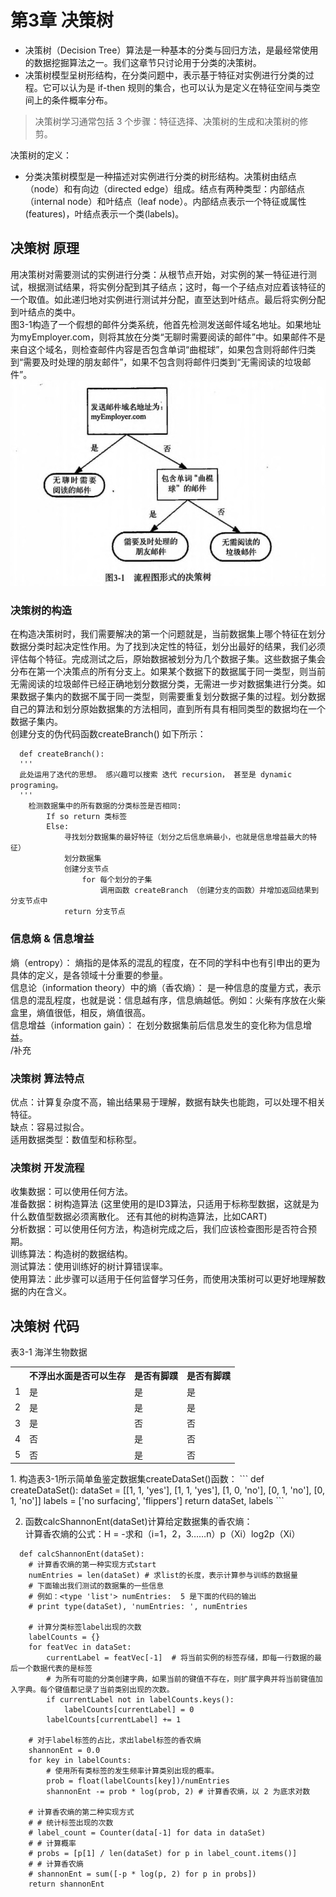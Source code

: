 # 第3章 决策树
* 决策树（Decision Tree）算法是一种基本的分类与回归方法，是最经常使用的数据挖掘算法之一。我们这章节只讨论用于分类的决策树。  
* 决策树模型呈树形结构，在分类问题中，表示基于特征对实例进行分类的过程。它可以认为是 if-then 规则的集合，也可以认为是定义在特征空间与类空间上的条件概率分布。  
> 决策树学习通常包括 3 个步骤：特征选择、决策树的生成和决策树的修剪。 

决策树的定义：    
* 分类决策树模型是一种描述对实例进行分类的树形结构。决策树由结点（node）和有向边（directed edge）组成。结点有两种类型：内部结点（internal node）和叶结点（leaf node）。内部结点表示一个特征或属性(features)，叶结点表示一个类(labels)。  

## 决策树 原理
用决策树对需要测试的实例进行分类：从根节点开始，对实例的某一特征进行测试，根据测试结果，将实例分配到其子结点；这时，每一个子结点对应着该特征的一个取值。如此递归地对实例进行测试并分配，直至达到叶结点。最后将实例分配到叶结点的类中。  
图3-1构造了一个假想的邮件分类系统，他首先检测发送邮件域名地址。如果地址为myEmployer.com，则将其放在分类“无聊时需要阅读的邮件”中。如果邮件不是来自这个域名，则检查邮件内容是否包含单词“曲棍球”，如果包含则将邮件归类到“需要及时处理的朋友邮件”，如果不包含则将邮件归类到“无需阅读的垃圾邮件”。
![邮件分类系统](https://raw.githubusercontent.com/apachecn/AiLearning/master/img/ml/3.DecisionTree/%E5%86%B3%E7%AD%96%E6%A0%91-%E6%B5%81%E7%A8%8B%E5%9B%BE.jpg "邮件分类系统")
### 决策树的构造
在构造决策树时，我们需要解决的第一个问题就是，当前数据集上哪个特征在划分数据分类时起决定性作用。为了找到决定性的特征，划分出最好的结果，我们必须评估每个特征。完成测试之后，原始数据被划分为几个数据子集。这些数据子集会分布在第一个决策点的所有分支上。如果某个数据下的数据属于同一类型，则当前无需阅读的垃圾邮件已经正确地划分数据分类，无需进一步对数据集进行分类。如果数据子集内的数据不属于同一类型，则需要重复划分数据子集的过程。划分数据自己的算法和划分原始数据集的方法相同，直到所有具有相同类型的数据均在一个数据子集内。  
创建分支的伪代码函数createBranch() 如下所示：
```
  def createBranch():
  '''
  此处运用了迭代的思想。 感兴趣可以搜索 迭代 recursion， 甚至是 dynamic programing。
  '''
    检测数据集中的所有数据的分类标签是否相同:
        If so return 类标签
        Else:
            寻找划分数据集的最好特征（划分之后信息熵最小，也就是信息增益最大的特征）
            划分数据集
            创建分支节点
                for 每个划分的子集
                    调用函数 createBranch （创建分支的函数）并增加返回结果到分支节点中
            return 分支节点
```
### 信息熵 & 信息增益
熵（entropy）： 熵指的是体系的混乱的程度，在不同的学科中也有引申出的更为具体的定义，是各领域十分重要的参量。  
信息论（information theory）中的熵（香农熵）： 是一种信息的度量方式，表示信息的混乱程度，也就是说：信息越有序，信息熵越低。例如：火柴有序放在火柴盒里，熵值很低，相反，熵值很高。  
信息增益（information gain）： 在划分数据集前后信息发生的变化称为信息增益。  
/补充
### 决策树 算法特点
优点：计算复杂度不高，输出结果易于理解，数据有缺失也能跑，可以处理不相关特征。  
缺点：容易过拟合。  
适用数据类型：数值型和标称型。  
### 决策树 开发流程
收集数据：可以使用任何方法。  
准备数据：树构造算法 (这里使用的是ID3算法，只适用于标称型数据，这就是为什么数值型数据必须离散化。 还有其他的树构造算法，比如CART)  
分析数据：可以使用任何方法，构造树完成之后，我们应该检查图形是否符合预期。  
训练算法：构造树的数据结构。  
测试算法：使用训练好的树计算错误率。  
使用算法：此步骤可以适用于任何监督学习任务，而使用决策树可以更好地理解数据的内在含义。  


## 决策树 代码
表3-1 海洋生物数据  
<table>
  <tr>
    <th></th>
    <th>不浮出水面是否可以生存</th>
    <th>是否有脚蹼</th>
    <th>是否有脚蹼</th>
  </tr>
  <tr>
    <td>1</td>
    <td>是</td>
    <td>是</td>
    <td>是</td>
  </tr>
  <tr>
    <td>2</td>
    <td>是</td>
    <td>是</td>
    <td>是</td>
  </tr>
  <tr>
    <td>3</td>
    <td>是</td>
    <td>否</td>
    <td>否</td>
  </tr>
  <tr>
    <td>4</td>
    <td>否</td>
    <td>是</td>
    <td>否</td>
  </tr>
  <tr>
    <td>5</td>
    <td>否</td>
    <td>是</td>
    <td>否</td>
  </tr>
</table>
1. 构造表3-1所示简单鱼鉴定数据集createDataSet()函数：
```
  def createDataSet():
    dataSet = [[1, 1, 'yes'],
               [1, 1, 'yes'],
               [1, 0, 'no'],
               [0, 1, 'no'],
               [0, 1, 'no']]
    labels = ['no surfacing', 'flippers']
    return dataSet, labels
```

2. 函数calcShannonEnt(dataSet)计算给定数据集的香农熵：  
计算香农熵的公式：H = -求和（i=1，2，3……n）p（Xi）log2p（Xi）
```
  def calcShannonEnt(dataSet):
    # 计算香农熵的第一种实现方式start
    numEntries = len(dataSet) # 求list的长度，表示计算参与训练的数据量
    # 下面输出我们测试的数据集的一些信息
    # 例如：<type 'list'> numEntries:  5 是下面的代码的输出
    # print type(dataSet), 'numEntries: ', numEntries

    # 计算分类标签label出现的次数
    labelCounts = {}
    for featVec in dataSet:
        currentLabel = featVec[-1]  # 将当前实例的标签存储，即每一行数据的最后一个数据代表的是标签
        # 为所有可能的分类创建字典，如果当前的键值不存在，则扩展字典并将当前键值加入字典。每个键值都记录了当前类别出现的次数。
        if currentLabel not in labelCounts.keys():
            labelCounts[currentLabel] = 0
        labelCounts[currentLabel] += 1

    # 对于label标签的占比，求出label标签的香农熵
    shannonEnt = 0.0
    for key in labelCounts:
        # 使用所有类标签的发生频率计算类别出现的概率。
        prob = float(labelCounts[key])/numEntries
        shannonEnt -= prob * log(prob, 2) # 计算香农熵，以 2 为底求对数

    # 计算香农熵的第二种实现方式
    # # 统计标签出现的次数
    # label_count = Counter(data[-1] for data in dataSet)
    # # 计算概率
    # probs = [p[1] / len(dataSet) for p in label_count.items()]
    # # 计算香农熵
    # shannonEnt = sum([-p * log(p, 2) for p in probs])
    return shannonEnt
```

